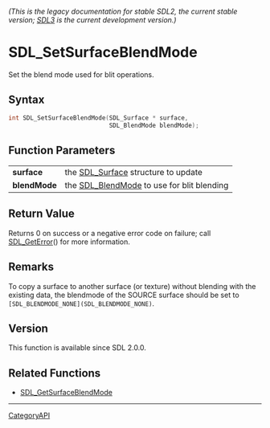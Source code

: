 ###### (This is the legacy documentation for stable SDL2, the current stable version; [SDL3](https://wiki.libsdl.org/SDL3/) is the current development version.)
# SDL_SetSurfaceBlendMode

Set the blend mode used for blit operations.

## Syntax

```c
int SDL_SetSurfaceBlendMode(SDL_Surface * surface,
                            SDL_BlendMode blendMode);

```

## Function Parameters

|                   |                                                             |
| ----------------- | ----------------------------------------------------------- |
| **surface**       | the [SDL_Surface](SDL_Surface) structure to update          |
| **blendMode**     | the [SDL_BlendMode](SDL_BlendMode) to use for blit blending |

## Return Value

Returns 0 on success or a negative error code on failure; call
[SDL_GetError](SDL_GetError)() for more information.

## Remarks

To copy a surface to another surface (or texture) without blending with the
existing data, the blendmode of the SOURCE surface should be set to
`[SDL_BLENDMODE_NONE](SDL_BLENDMODE_NONE)`.

## Version

This function is available since SDL 2.0.0.

## Related Functions

* [SDL_GetSurfaceBlendMode](SDL_GetSurfaceBlendMode)

----
[CategoryAPI](CategoryAPI)

